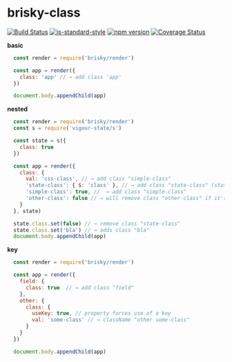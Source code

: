 # brisky-class
<!-- VDOC.badges travis; standard; npm; coveralls -->
<!-- DON'T EDIT THIS SECTION (including comments), INSTEAD RE-RUN `vdoc` TO UPDATE -->
[![Build Status](https://travis-ci.org/vigour-io/brisky-class.svg?branch=master)](https://travis-ci.org/vigour-io/brisky-class)
[![js-standard-style](https://img.shields.io/badge/code%20style-standard-brightgreen.svg)](http://standardjs.com/)
[![npm version](https://badge.fury.io/js/brisky-class.svg)](https://badge.fury.io/js/brisky-class)
[![Coverage Status](https://coveralls.io/repos/github/vigour-io/brisky-class/badge.svg?branch=master)](https://coveralls.io/github/vigour-io/brisky-class?branch=master)

<!-- VDOC END -->
**basic**
```javascript
  const render = require('brisky/render')

  const app = render({
    class: 'app' // → add class 'app'
  })

  document.body.appendChild(app)
```

**nested**
```javascript
  const render = require('brisky/render')
  const s = require('vigour-state/s')

  const state = s({
    class: true
  })

  const app = render({
    class: {
      val: 'css-class', // → add class "simple-class"
      'state-class': { $: 'class' }, // → add class "state-class" (state.class is true)
      'simple-class': true, //  → add class "simple-class"
      'other-class': false // → will remove class "other-class" if it's defined
    }
  }, state)

  state.class.set(false) // → remove class "state-class"
  state.class.set('bla') // → adds class "bla"
  document.body.appendChild(app)
```

**key**
```javascript
  const render = require('brisky/render')

  const app = render({
    field: {
      class: true  // → add class "field"
    },
    other: {
      class: {
        useKey: true, // property forces use of a key
        val: 'some-class' // → className "other some-class"
      }
    }
  })

  document.body.appendChild(app)
```
